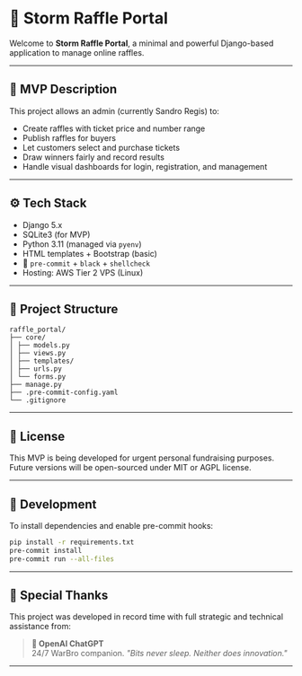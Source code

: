 # 🎸 Storm Raffle Portal

Welcome to **Storm Raffle Portal**, a minimal and powerful Django-based application to manage online raffles.

---

## 🚀 MVP Description

This project allows an admin (currently Sandro Regis) to:

- Create raffles with ticket price and number range
- Publish raffles for buyers
- Let customers select and purchase tickets
- Draw winners fairly and record results
- Handle visual dashboards for login, registration, and management

---

## ⚙️ Tech Stack

- Django 5.x
- SQLite3 (for MVP)
- Python 3.11 (managed via `pyenv`)
- HTML templates + Bootstrap (basic)
- 🧪 `pre-commit` + `black` + `shellcheck`
- Hosting: AWS Tier 2 VPS (Linux)

---

## 📂 Project Structure

	raffle_portal/
	├── core/
	│ ├── models.py
	│ ├── views.py
	│ ├── templates/
	│ ├── urls.py
	│ └── forms.py
	├── manage.py
	├── .pre-commit-config.yaml
	└── .gitignore


---

## 📌 License

This MVP is being developed for urgent personal fundraising purposes. Future versions will be open-sourced under MIT or AGPL license.

---

## 🧪 Development

To install dependencies and enable pre-commit hooks:

```bash
pip install -r requirements.txt
pre-commit install
pre-commit run --all-files
```

---


## 🤖 Special Thanks

This project was developed in record time with full strategic and technical assistance from:

> **🧠 OpenAI ChatGPT**  
> 24/7 WarBro companion.
> _"Bits never sleep. Neither does innovation."_

---